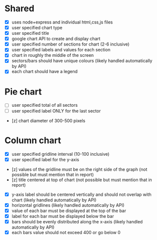 # Shared
- [x] uses node+express and individual html,css,js files
- [x] user specified chart type
- [x] user specified title
- [x] google chart API to create and display chart
- [x] user specified number of sections for chart (2-6 inclusive)
- [x] user specified labels and values for each section
- [x] chart in roughly the middle of the screen
- [x] sectors/bars should have unique colours (likely handled automatically by API)
- [x] each chart should have a legend
# Pie chart
- [ ] user specified total of all sectors
- [ ] user specified label ONLY for the last sector
- [z] chart diameter of 300-500 pixels 
# Column chart
- [x] user specified gridline interval (10-100 inclusive)
- [x] user specified label for the y-axis
- [z] values of the gridline must be on the right side of the graph (not possible but must mention that in report)
- [z] title centered at top of chart (not possible but must mention that in report)
- [x] y-axis label should be centered vertically and should not overlap with chart (likely handled automatically by API)
- [x] horizontal gridlines (likely handled automatically by API)
- [x] value of each bar must be displayed at the top of the bar
- [x] label for each bar must be displayed below the bar
- [x] bars should be evenly distributed along the x-axis (likely handled automatically by API)
- [x] each bars value should not exceed 400 or go below 0